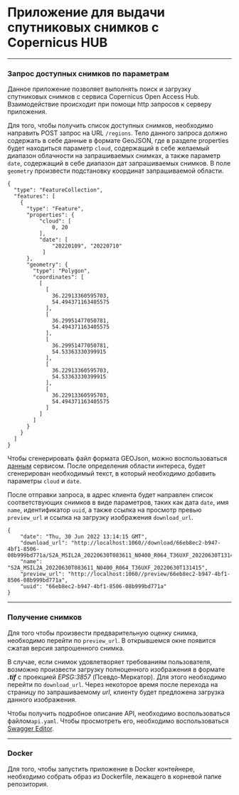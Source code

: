 # Приложение для выдачи спутниковых снимков с Copernicus HUB

---

### Запрос доступных снимков по параметрам

Данное приложение позволяет выполнять поиск и загрузку спутниковых снимков с сервиса Copernicus Open Access Hub. Взаимодействие происходит при помощи http запросов к серверу приложения.

Для того, чтобы получить список доступных снимков, необходимо направить POST запрос на URL `/regions`. Тело данного запроса должно содержать в себе данные в формате GeoJSON, где в разделе properties будет находиться параметр `cloud`, содержащий в себе желаемый диапазон облачности на запрашиваемых снимках, а также параметр `date`, содержащий в себе диапазон дат запрашиваемых снимков. В поле `geometry` произвести подстановку координат запрашиваемой области.

```
{
  "type": "FeatureCollection",
  "features": [
    {
      "type": "Feature",
      "properties": {
          "cloud": [
              0, 20
          ],
          "date": [
              "20220109", "20220710"
           ]
      },
      "geometry": {
        "type": "Polygon",
        "coordinates": [
          [
            [
              36.22913360595703,
              54.494371163405575
            ],
            [
              36.29951477050781,
              54.494371163405575
            ],
            [
              36.29951477050781,
              54.53363330399915
            ],
            [
              36.22913360595703,
              54.53363330399915
            ],
            [
              36.22913360595703,
              54.494371163405575
            ]
          ]
        ]
      }
    }
  ]
}
```

Чтобы сгенерировать файл формата GEOJson, можно воспользоваться [данным](http://geojson.io) сервисом. После определения области интереса, будет сгенерирован необходимый текст, в который необходимо добавить параметры `cloud` и `date`.

После отправки запроса, в адрес клиента будет направлен список соответствующих снимков в виде параметров, таких как дата `date`, имя `name`, идентификатор `uuid`, а также ссылка на просмотр превью `preview_url` и ссылка на загрузку изображения `download_url`.

```
{
    "date": "Thu, 30 Jun 2022 13:14:15 GMT",
    "download_url": "http://localhost:1060//download/66eb8ec2-b947-4bf1-8506-08b999bd771a/S2A_MSIL2A_20220630T083611_N0400_R064_T36UXF_20220630T131415/L2A_T36UXF_A036669_20220630T083613/T36UXF_20220630T083611",
    "name": "S2A_MSIL2A_20220630T083611_N0400_R064_T36UXF_20220630T131415",
    "preview_url": "http://localhost:1060//preview/66eb8ec2-b947-4bf1-8506-08b999bd771a",
    "uuid": "66eb8ec2-b947-4bf1-8506-08b999bd771a"
}
```


---


### Получение снимков
Для того чтобы произвести предварительную оценку снимка, необходимо перейти по `preview_url`. В открывшемся окне появится сжатая версия запрошенного снимка. 

В случае, если снимок удовлетворяет требованиям пользователя, возможно произвести загрузку полноценного изображения в формате ***.tif*** с проекцией _EPSG:3857_ (Псевдо-Меркатор). Для этого необходимо перейти по `download_url`. Через некоторое время после перехода на страницу по запрашиваемому _url_, клиенту будет предложена загрузка данного изображения.

Чтобы получить подробное описание API, необходимо воспользоваться файлом`api.yaml`. Чтобы просмотреть его, необходимо воспользоваться [Swagger Editor](https://editor.swagger.io/).

---

### Docker

Для того, чтобы запустить приложение в Docker контейнере, необходимо собрать образ из Dockerfile, лежащего в корневой папке репозитория.